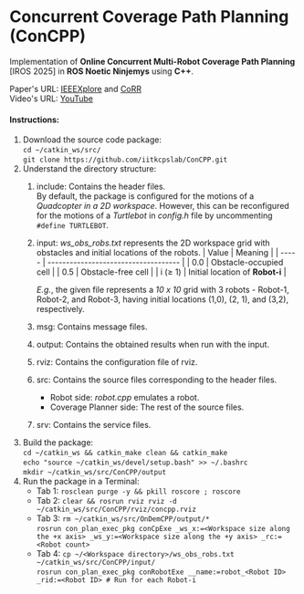 # Concurrent Coverage Path Planning (ConCPP)
Implementation of **Online Concurrent Multi-Robot Coverage Path Planning** [IROS 2025] in **ROS Noetic Ninjemys** using **C++**.

Paper's URL: [IEEEXplore](https://ieeexplore.ieee.org/abstract/document/) and [CoRR](https://arxiv.org/abs/2403.10460)<br/>
Video's URL: [YouTube](https://www.youtube.com/watch?v=)

#### Instructions:

1.  Download the source code package:<br/> 
    `cd ~/catkin_ws/src/`<br/> 
    `git clone https://github.com/iitkcpslab/ConCPP.git`
2.  Understand the directory structure:<br/> 
    1.  include: Contains the header files.<br/> 
        By default, the package is configured for the motions of a *Quadcopter in a 2D workspace*. However, this can be reconfigured for the motions of a *Turtlebot* in *config.h* file by uncommenting `#define TURTLEBOT`. 
    2.  input: *ws_obs_robs.txt* represents the 2D workspace grid with obstacles and initial locations of the robots. 
         | Value      | Meaning                              |
         | -----      | ------------------------------------ |
         | 0.0        | Obstacle-occupied cell               |
         | 0.5        | Obstacle-free cell                   |
         | i (&ge; 1) | Initial location of **Robot-i**      |

        *E.g.*, the given file represents a *10 x 10* grid with 3 robots - Robot-1, Robot-2, and Robot-3, having initial locations (1,0), (2, 1), and (3,2), respectively. 
    3.  msg: Contains message files. 
    4.  output: Contains the obtained results when run with the input.
    5.  rviz: Contains the configuration file of rviz. 
    6.  src: Contains the source files corresponding to the header files. 
        * Robot side: *robot.cpp* emulates a robot. 
        * Coverage Planner side: The rest of the source files. 
    7.  srv: Contains the service files. 
3.  Build the package:<br/> 
    `cd ~/catkin_ws && catkin_make clean && catkin_make`<br/>
    `echo "source ~/catkin_ws/devel/setup.bash" >> ~/.bashrc`<br/>
    `mkdir ~/catkin_ws/src/ConCPP/output`
4.  Run the package in a Terminal:
    -   Tab 1:
        `rosclean purge -y && pkill roscore ; roscore`
    -   Tab 2:
    	`clear && rosrun rviz rviz -d ~/catkin_ws/src/ConCPP/rviz/concpp.rviz`
    -   Tab 3:
        `rm ~/catkin_ws/src/OnDemCPP/output/*`<br/> 
        `rosrun con_plan_exec_pkg conCpExe _ws_x:=<Workspace size along the +x axis> _ws_y:=<Workspace size along the +y axis> _rc:=<Robot count>`
    -   Tab 4:
        `cp ~/<Workspace directory>/ws_obs_robs.txt ~/catkin_ws/src/ConCPP/input/`<br/>
        `rosrun con_plan_exec_pkg conRobotExe __name:=robot_<Robot ID> _rid:=<Robot ID> # Run for each Robot-i`